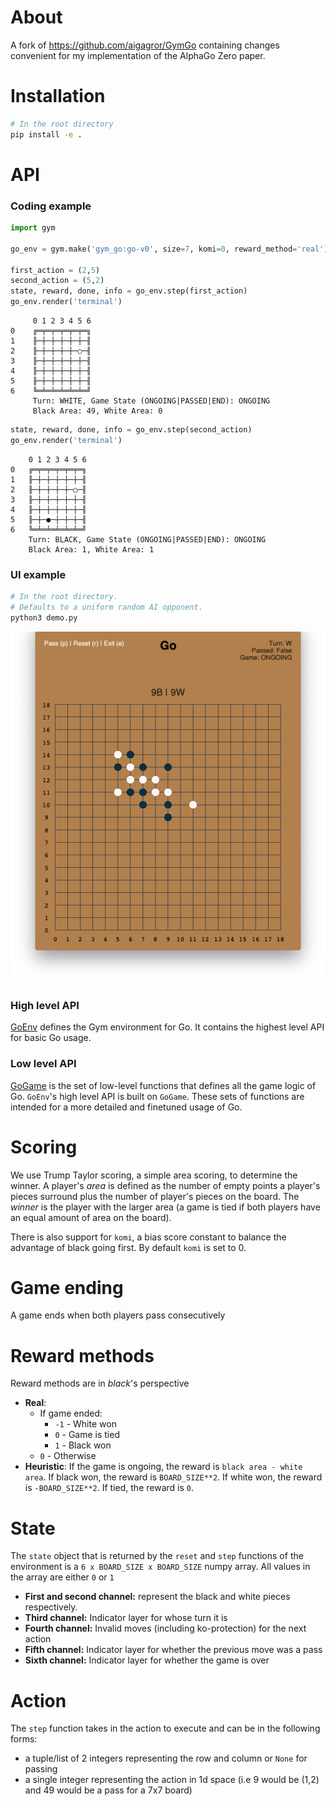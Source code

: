 # About
A fork of https://github.com/aigagror/GymGo containing changes convenient for my implementation of the AlphaGo Zero paper. 

# Installation
```bash
# In the root directory
pip install -e .
```

# API

### Coding example
```python
import gym

go_env = gym.make('gym_go:go-v0', size=7, komi=0, reward_method='real')

first_action = (2,5)
second_action = (5,2)
state, reward, done, info = go_env.step(first_action)
go_env.render('terminal')
```

```
     0 1 2 3 4 5 6 
0    ╔═╤═╤═╤═╤═╤═╗
1    ╟─┼─┼─┼─┼─┼─╢
2    ╟─┼─┼─┼─┼─○─╢
3    ╟─┼─┼─┼─┼─┼─╢
4    ╟─┼─┼─┼─┼─┼─╢
5    ╟─┼─┼─┼─┼─┼─╢
6    ╚═╧═╧═╧═╧═╧═╝
     Turn: WHITE, Game State (ONGOING|PASSED|END): ONGOING
     Black Area: 49, White Area: 0
```

```python
state, reward, done, info = go_env.step(second_action)
go_env.render('terminal')
```

```
	0 1 2 3 4 5 6 
0	╔═╤═╤═╤═╤═╤═╗
1	╟─┼─┼─┼─┼─┼─╢
2	╟─┼─┼─┼─┼─○─╢
3	╟─┼─┼─┼─┼─┼─╢
4	╟─┼─┼─┼─┼─┼─╢
5	╟─┼─●─┼─┼─┼─╢
6	╚═╧═╧═╧═╧═╧═╝
	Turn: BLACK, Game State (ONGOING|PASSED|END): ONGOING
	Black Area: 1, White Area: 1
```

### UI example
```bash
# In the root directory.
# Defaults to a uniform random AI opponent.
python3 demo.py
```
![alt text](human_ui.png)

### High level API
[GoEnv](gym_go/envs/go_env.py) defines the Gym environment for Go. 
It contains the highest level API for basic Go usage.  

### Low level API
[GoGame](gym_go/gogame.py) is the set of low-level functions that defines all the game logic of Go.
`GoEnv`'s high level API is built on `GoGame`.
These sets of functions are intended for a more detailed and finetuned 
usage of Go.

# Scoring
We use Trump Taylor scoring, a simple area scoring, to determine the winner. A player's _area_ is defined as the number of empty points a 
player's pieces surround plus the number of player's pieces on the board. The _winner_ is the player with the larger 
area (a game is tied if both players have an equal amount of area on the board).

There is also support for `komi`, a bias score constant to balance the advantage of black going first. 
By default `komi` is set to 0.

# Game ending
A game ends when both players pass consecutively

# Reward methods
Reward methods are in _black_'s perspective
* **Real**:
  * If game ended:
    * `-1` - White won
    * `0` - Game is tied
    * `1` - Black won
  * `0` - Otherwise
* **Heuristic**: If the game is ongoing, the reward is `black area - white area`. 
If black won, the reward is `BOARD_SIZE**2`. 
If white won, the reward is `-BOARD_SIZE**2`.
If tied, the reward is `0`.

# State
The `state` object that is returned by the `reset` and `step` functions of the environment is a 
`6 x BOARD_SIZE x BOARD_SIZE` numpy array. All values in the array are either `0` or `1` 
* **First and second channel:** represent the black and white pieces respectively.
* **Third channel:** Indicator layer for whose turn it is 
* **Fourth channel:** Invalid moves (including ko-protection) for the next action
* **Fifth channel:** Indicator layer for whether the previous move was a pass
* **Sixth channel:** Indicator layer for whether the game is over

# Action
The `step` function takes in the action to execute and can be in the following forms:
* a tuple/list of 2 integers representing the row and column or `None` for passing
* a single integer representing the action in 1d space (i.e 9 would be (1,2) and 49 would be a pass for a 7x7 board)
